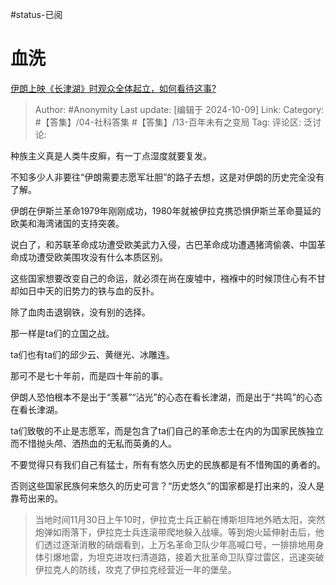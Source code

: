 #status-已阅 
# 血洗
[伊朗上映《长津湖》时观众全体起立，如何看待这事?](https://www.zhihu.com/question/771395249/answer/4484987733)

> Author: #Anonymity
> Last update: [编辑于 2024-10-09]
> Link:
> Category: #【答集】/04-社科答集 #【答集】/13-百年未有之变局 
> Tag: 
> 评论区:
> 泛讨论:

种族主义真是人类牛皮癣，有一丁点湿度就要复发。

不知多少人非要往“伊朗需要志愿军壮胆”的路子去想，这是对伊朗的历史完全没有了解。

伊朗在伊斯兰革命1979年刚刚成功，1980年就被伊拉克携恐惧伊斯兰革命蔓延的欧美和海湾诸国的支持突袭。

说白了，和苏联革命成功遭受欧美武力入侵，古巴革命成功遭遇猪湾偷袭、中国革命成功遭受欧美围攻没有什么本质区别。

这些国家想要改变自己的命运，就必须在尚在废墟中，襁褓中的时候顶住心有不甘却如日中天的旧势力的铁与血的反扑。

除了血肉击退钢铁，没有别的选择。

那一样是ta们的立国之战。

ta们也有ta们的邱少云、黄继光、冰雕连。

那可不是七十年前，而是四十年前的事。

伊朗人恐怕根本不是出于“羡慕”“沾光”的心态在看长津湖，而是出于“共鸣”的心态在看长津湖。

ta们致敬的不止是志愿军，而是包含了ta们自己的革命志士在内的为国家民族独立而不惜抛头颅、洒热血的无私而英勇的人。

不要觉得只有我们自己有猛士，所有有悠久历史的民族都是有不惜殉国的勇者的。

否则这些国家民族何来悠久的历史可言？“历史悠久”的国家都是打出来的，没人是靠苟出来的。

> 当地时间11月30日上午10时，伊拉克士兵正躺在博斯坦阵地外晒太阳，突然炮弹如雨落下，伊拉克士兵连滚带爬地躲入战壕。等到炮火延伸射击后，他们透过逐渐消散的硝烟看到，上万名革命卫队少年高喊口号，一排排地用身体引爆地雷，为坦克进攻扫清道路，接着大批革命卫队穿过雷区，迅速突破伊拉克人的防线，攻克了伊拉克经营近一年的堡垒。